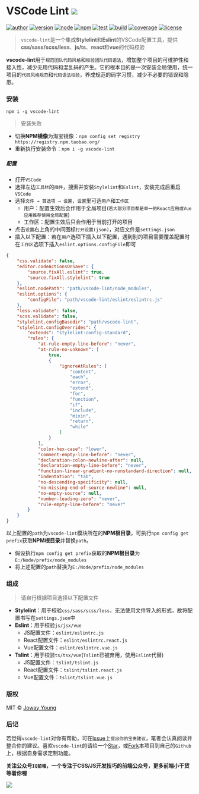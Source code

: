 # VSCode Lint <img src="https://img.shields.io/badge/vscode--lint-集成Stylelint和Eslint的VSCode配置工具-66f.svg">

[![author](https://img.shields.io/badge/author-JowayYoung-f66.svg)](https://github.com/JowayYoung/img-master)
[![version](https://img.shields.io/badge/version-0.0.1-f66.svg)](https://github.com/JowayYoung/img-master)
[![node](https://img.shields.io/badge/node-%3E%3D%2010.0.0-3c9.svg)](https://github.com/JowayYoung/img-master)
[![npm](https://img.shields.io/badge/npm-%3E%3D%205.6.0-3c9.svg)](https://github.com/JowayYoung/img-master)
[![test](https://img.shields.io/badge/test-passing-f90.svg)](https://github.com/JowayYoung/img-master)
[![build](https://img.shields.io/badge/build-passing-f90.svg)](https://github.com/JowayYoung/img-master)
[![coverage](https://img.shields.io/badge/coverage-100%25-09f.svg)](https://github.com/JowayYoung/img-master)
[![license](https://img.shields.io/badge/license-MIT-09f.svg)](https://github.com/JowayYoung/img-master)

> `vscode-lint`是一个集成**Stylelint**和**Eslint**的VSCode配置工具，提供**css/sass/scss/less**、**js/ts**、**react**和**vue**的代码校验

**vscode-lint**用于`规范团队代码风格`和`校验团队代码语法`，增加整个项目的可维护性和接入性，减少无用代码和混乱码的产生。它的根本目的是一次安装全局使用，统一项目的`代码风格规范`和`代码语法校验`，养成规范的码字习惯，减少不必要的错误和隐患。

### 安装

`npm i -g vscode-lint`

> 安装失败

- 切换**NPM镜像**为淘宝镜像：`npm config set registry https://registry.npm.taobao.org/`
- 重新执行安装命令：`npm i -g vscode-lint`

##### 配置

- 打开`VSCode`
- 选择左边`工具栏`的`插件`，搜索并安装`Stylelint`和`Eslint`，安装完成后重启`VSCode`
- 选择`文件 → 首选项 → 设置`，`设置`里可选`用户`和`工作区`
	- 用户：配置生效后会作用于全局项目(`若大部分项目都是单一的React应用或Vue应用推荐使用全局配置`)
	- 工作区：配置生效后只会作用于当前打开的项目
- 点击`设置`右上角的中间图标`打开设置(json)`，对应文件是`settings.json`
- 插入以下配置：若在`用户`选项下插入以下配置，遇到别的项目需要覆盖配置时在`工作区`选项下插入`eslint.options.configFile`即可

```json
{
    "css.validate": false,
    "editor.codeActionsOnSave": {
        "source.fixAll.eslint": true,
        "source.fixAll.stylelint": true
    },
    "eslint.nodePath": "path/vscode-lint/node_modules",
    "eslint.options": {
        "configFile": "path/vscode-lint/eslint/eslintrc.js"
    },
    "less.validate": false,
    "scss.validate": false,
    "stylelint.configBasedir": "path/vscode-lint",
    "stylelint.configOverrides": {
        "extends": "stylelint-config-standard",
        "rules": {
            "at-rule-empty-line-before": "never",
            "at-rule-no-unknown": [
                true,
                {
                    "ignoreAtRules": [
                        "content",
                        "each",
                        "error",
                        "extend",
                        "for",
                        "function",
                        "if",
                        "include",
                        "mixin",
                        "return",
                        "while"
                    ]
                }
            ],
            "color-hex-case": "lower",
            "comment-empty-line-before": "never",
            "declaration-colon-newline-after": null,
            "declaration-empty-line-before": "never",
            "function-linear-gradient-no-nonstandard-direction": null,
            "indentation": "tab",
            "no-descending-specificity": null,
            "no-missing-end-of-source-newline": null,
            "no-empty-source": null,
            "number-leading-zero": "never",
            "rule-empty-line-before": "never"
        }
    }
}
```

以上配置的`path`为`vscode-lint`模块所在的**NPM根目录**，可执行`npm config get prefix`获取**NPM根目录**并替换`path`。

- 假设执行`npm config get prefix`获取的**NPM根目录**为`E:/Node/prefix/node_modules`
- 将上述配置的`path`替换为`E:/Node/prefix/node_modules`

### 组成

> 请自行根据项目选择以下配置文件

- **Stylelint**：用于校验`css/sass/scss/less`，无法使用文件导入的形式，故将配置书写在`settings.json`中
- **Eslint**：用于校验`js/jsx/vue`
	- JS配置文件：`eslint/eslintrc.js`
	- React配置文件：`eslint/eslintrc.react.js`
	- Vue配置文件：`eslint/eslintrc.vue.js`
- **Tslint**：用于校验`ts/tsx/vue`(`Tslint`已被弃用，使用`Eslint`代替)
	- JS配置文件：`tslint/tslint.js`
	- React配置文件：`tslint/tslint.react.js`
	- Vue配置文件：`tslint/tslint.vue.js`

### 版权

MIT © [Joway Young](https://github.com/JowayYoung)

### 后记

若觉得`vscode-lint`对你有帮助，可在[Issue](https://github.com/JowayYoung/vscode-lint/issues)上`提出你的宝贵建议`，笔者会认真阅读并整合你的建议。喜欢`vscode-lint`的请给一个[Star](https://github.com/JowayYoung/vscode-lint)，或[Fork](https://github.com/JowayYoung/vscode-lint)本项目到自己的`Github`上，根据自身需求定制功能。

**关注公众号`IQ前端`，一个专注于CSS/JS开发技巧的前端公众号，更多前端小干货等着你喔**

![](https://static.yangzw.vip/frontend/account/IQ前端公众号.jpg)